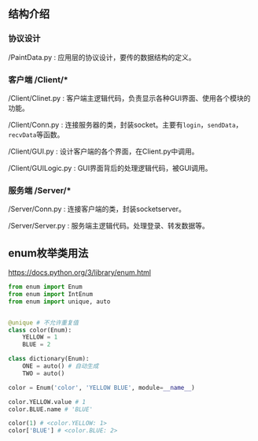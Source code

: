 ## 结构介绍

### 协议设计
/PaintData.py : 应用层的协议设计，要传的数据结构的定义。

### 客户端 /Client/*

/Client/Clinet.py : 客户端主逻辑代码，负责显示各种GUI界面、使用各个模块的功能。

/Client/Conn.py : 连接服务器的类，封装socket。主要有`login`，`sendData`，`recvData`等函数。

/Client/GUI.py : 设计客户端的各个界面，在Client.py中调用。

/Client/GUILogic.py : GUI界面背后的处理逻辑代码，被GUI调用。

### 服务端 /Server/*

/Server/Conn.py : 连接客户端的类，封装socketserver。

/Server/Server.py : 服务端主逻辑代码。处理登录、转发数据等。

## enum枚举类用法
https://docs.python.org/3/library/enum.html
```python
from enum import Enum
from enum import IntEnum
from enum import unique, auto


@unique # 不允许重复值
class color(Enum):
    YELLOW = 1
    BLUE = 2

class dictionary(Enum):
    ONE = auto() # 自动生成
    TWO = auto()

color = Enum('color', 'YELLOW BLUE', module=__name__)

color.YELLOW.value # 1
color.BLUE.name # 'BLUE'

color(1) # <color.YELLOW: 1>
color['BLUE'] # <color.BLUE: 2>
```
